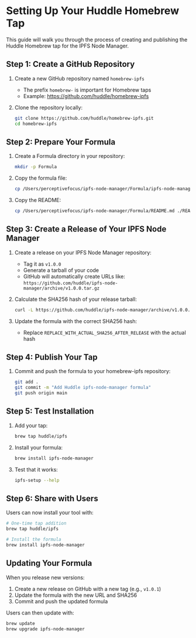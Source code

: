 # Setting Up Your Huddle Homebrew Tap

This guide will walk you through the process of creating and publishing the Huddle Homebrew tap for the IPFS Node Manager.

## Step 1: Create a GitHub Repository

1. Create a new GitHub repository named `homebrew-ipfs`
   - The prefix `homebrew-` is important for Homebrew taps
   - Example: https://github.com/huddle/homebrew-ipfs

2. Clone the repository locally:
   ```bash
   git clone https://github.com/huddle/homebrew-ipfs.git
   cd homebrew-ipfs
   ```

## Step 2: Prepare Your Formula

1. Create a Formula directory in your repository:
   ```bash
   mkdir -p Formula
   ```

2. Copy the formula file:
   ```bash
   cp /Users/perceptivefocus/ipfs-node-manager/Formula/ipfs-node-manager.rb Formula/
   ```

3. Copy the README:
   ```bash
   cp /Users/perceptivefocus/ipfs-node-manager/Formula/README.md ./README.md
   ```

## Step 3: Create a Release of Your IPFS Node Manager

1. Create a release on your IPFS Node Manager repository:
   - Tag it as `v1.0.0`
   - Generate a tarball of your code
   - GitHub will automatically create URLs like: 
     `https://github.com/huddle/ipfs-node-manager/archive/v1.0.0.tar.gz`

2. Calculate the SHA256 hash of your release tarball:
   ```bash
   curl -L https://github.com/huddle/ipfs-node-manager/archive/v1.0.0.tar.gz | shasum -a 256
   ```

3. Update the formula with the correct SHA256 hash:
   - Replace `REPLACE_WITH_ACTUAL_SHA256_AFTER_RELEASE` with the actual hash

## Step 4: Publish Your Tap

1. Commit and push the formula to your homebrew-ipfs repository:
   ```bash
   git add .
   git commit -m "Add Huddle ipfs-node-manager formula"
   git push origin main
   ```

## Step 5: Test Installation

1. Add your tap:
   ```bash
   brew tap huddle/ipfs
   ```

2. Install your formula:
   ```bash
   brew install ipfs-node-manager
   ```

3. Test that it works:
   ```bash
   ipfs-setup --help
   ```

## Step 6: Share with Users

Users can now install your tool with:

```bash
# One-time tap addition
brew tap huddle/ipfs

# Install the formula
brew install ipfs-node-manager
```

## Updating Your Formula

When you release new versions:

1. Create a new release on GitHub with a new tag (e.g., `v1.0.1`)
2. Update the formula with the new URL and SHA256
3. Commit and push the updated formula

Users can then update with:
```bash
brew update
brew upgrade ipfs-node-manager
``` 